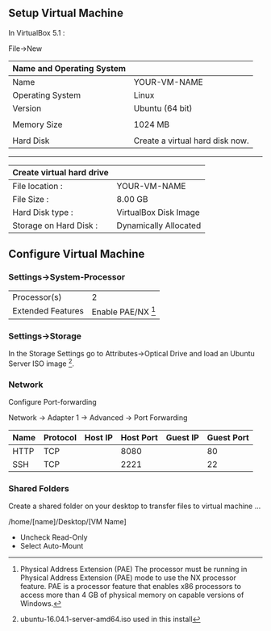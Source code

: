 ## Setup Virtual Machine

In VirtualBox 5.1 :

File-&gt;New

| Name and Operating System |  |
| :--- | :--- |
| Name | YOUR-VM-NAME |
| Operating System | Linux |
| Version | Ubuntu \(64 bit\) |
|  |  |
| Memory Size | 1024 MB |
|  |  |
| Hard Disk | Create a virtual hard disk now. |

---

| Create virtual hard drive |  |
| :--- | :--- |
| File location : | YOUR-VM-NAME |
| File Size : | 8.00 GB |
| Hard Disk type : | VirtualBox Disk Image |
| Storage on Hard Disk : | Dynamically Allocated |



## Configure Virtual Machine

### Settings-&gt;System-Processor 

|  |  |
| :--- | :--- |
| Processor\(s\) | 2 |
| Extended Features  | Enable PAE/NX [^1] |

### Settings-&gt;Storage

In the Storage Settings go to Attributes->Optical Drive and load  an Ubuntu Server ISO image [^2].

### Network

Configure Port-forwarding

Network -> Adapter 1 -> Advanced -> Port Forwarding

| Name | Protocol | Host IP | Host Port | Guest IP | Guest Port |
|:--- |:--- |:--- |:--- |:--- |:--- |    
| HTTP | TCP      |         |      8080 |          |         80 |
| SSH  | TCP      |         |      2221 |          |         22 |

### Shared Folders

Create a shared folder on your desktop to transfer files to virtual machine ...

/home/[name]/Desktop/[VM Name]

* Uncheck Read-Only
* Select Auto-Mount





[^1]: Physical Address Extension (PAE) The processor must be running in Physical Address Extension (PAE) mode to use the NX processor feature. PAE is a processor feature that enables x86 processors to access more than 4 GB of physical memory on capable versions of Windows.

[^2]: ubuntu-16.04.1-server-amd64.iso used in this install



